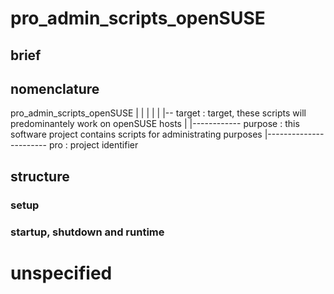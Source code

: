 # pro_admin_scripts_openSUSE

## brief


## nomenclature

pro_admin_scripts_openSUSE
 \|      \|          \|
 |      |          |-- target : target, these scripts will predominantely work on openSUSE hosts
 |      |------------ purpose : this software project contains scripts for administrating purposes
 |----------------------- pro : project identifier


## structure

### setup

### startup, shutdown and runtime

###

# unspecified
